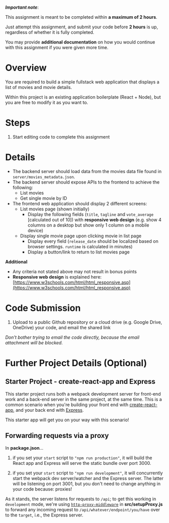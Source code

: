 ***Important note***:

This assignment is meant to be completed within **a maximum of 2 hours**.

Just attempt this assignment, and submit your code before **2 hours** is up, regardless of whether it is fully completed.

You may provide **additional documentation** on how you would continue with this assignment if you were given more time.

# Overview

You are required to build a simple fullstack web application that displays a list of movies and movie details.

Within this project is an existing application boilerplate (React + Node), but you are free to modify it as you want to.

# Steps

1. Start editing code to complete this assignment

# Details

* The backend server should load data from the movies data file found in `server/movies_metadata.json`.
* The backend server should expose APIs to the frontend to achieve the following:
  * List movies
  * Get single movie by ID
* The frontend web application should display 2 different screens:
  * List movies page (shown initially)
    * Display the following fields (`title`, `tagline` and `vote_average` [calculated out of 10]) with **responsive web design** (e.g. show 4 columns on a desktop but show only 1 column on a mobile device)
  * Display single movie page upon clicking movie in list page
    * Display every field (`release_date` should be localized based on browser settings. `runtime` is calculated in minutes)
    * Display a button/link to return to list movies page

**Additional**

* Any criteria not stated above may not result in bonus points
* **Responsive web design** is explained here: [https://www.w3schools.com/html/html_responsive.asp](https://www.w3schools.com/html/html_responsive.asp)

# Code Submission

1. Upload to a public Github repository or a cloud drive (e.g. Google Drive, OneDrive) your code, and email the shared link

*Don't bother trying to email the code directly, because the email attachment will be blocked.*

# Further Project Details (Optional)

## Starter Project - create-react-app and Express

This starter project runs both a webpack development server for front-end work and a back-end server in the same project, at the same time. This is a common scenario when you're building your front end with [create-react-app], and your back end with [Express].

This starter app will get you on your way with this scenario!

## Forwarding requests via a proxy

In **package.json**...

1. if you set your `start` script to `"npm run production"`, it will build the React app and Express will serve the static bundle over port 3000.

2. if you set your `start` script to `"npm run development"`, it will concurrently start the webpack dev server/watcher and the Express server. The latter will be listening on port 3001, but you don't need to change anything in your code because: proxies!

As it stands, the server listens for requests to `/api`; to get this working in `development` mode, we're using [`http-proxy-middleware`] in **src/setupProxy.js** to forward any incoming request to `/api/whatever/endpoint/you/have` over to the `target`, i.e., the Express server.

[create-react-app]: https://create-react-app.dev
[Express]: https://expressjs.com/
[`http-proxy-middleware`]: https://github.com/chimurai/http-proxy-middleware


